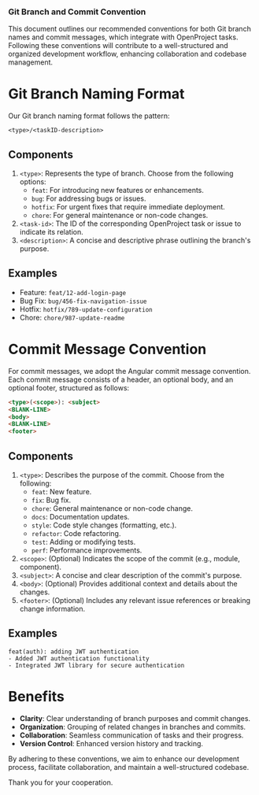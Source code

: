 ### Git Branch and Commit Convention

This document outlines our recommended conventions for both Git branch names and commit messages, which integrate with OpenProject tasks. Following these conventions will contribute to a well-structured and organized development workflow, enhancing collaboration and codebase management.

# Git Branch Naming Format

Our Git branch naming format follows the pattern:

`<type>/<taskID-description>`

## Components

1. `<type>`: Represents the type of branch. Choose from the following options:
   - `feat`: For introducing new features or enhancements.
   - `bug`: For addressing bugs or issues.
   - `hotfix`: For urgent fixes that require immediate deployment.
   - `chore`: For general maintenance or non-code changes.
2.  `<task-id>`: The ID of the corresponding OpenProject task or issue to indicate its relation.
3.  `<description>`: A concise and descriptive phrase outlining the branch's purpose.

## Examples

- Feature: `feat/12-add-login-page`
- Bug Fix: `bug/456-fix-navigation-issue`
- Hotfix: `hotfix/789-update-configuration`
- Chore: `chore/987-update-readme`

# Commit Message Convention

For commit messages, we adopt the Angular commit message convention. Each commit message consists of a header, an optional body, and an optional footer, structured as follows:

```html
<type>(<scope>): <subject>
<BLANK-LINE>
<body>
<BLANK-LINE>
<footer>
```

## Components

1. `<type>`: Describes the purpose of the commit. Choose from the following:
   - `feat`: New feature.
   - `fix`: Bug fix.
   - `chore`: General maintenance or non-code change.
   - `docs`: Documentation updates.
   - `style`: Code style changes (formatting, etc.).
   - `refactor`: Code refactoring.
   - `test`: Adding or modifying tests.
   - `perf`: Performance improvements.
2. `<scope>`: (Optional) Indicates the scope of the commit (e.g., module, component).
3. `<subject>`: A concise and clear description of the commit's purpose.
4. `<body>`: (Optional) Provides additional context and details about the changes.
5. `<footer>`: (Optional) Includes any relevant issue references or breaking change information.

## Examples

```
feat(auth): adding JWT authentication
- Added JWT authentication functionality
- Integrated JWT library for secure authentication
```

# Benefits

- **Clarity**: Clear understanding of branch purposes and commit changes.
- **Organization**: Grouping of related changes in branches and commits.
- **Collaboration**: Seamless communication of tasks and their progress.
- **Version Control**: Enhanced version history and tracking.

By adhering to these conventions, we aim to enhance our development process, facilitate collaboration, and maintain a well-structured codebase.

Thank you for your cooperation.
